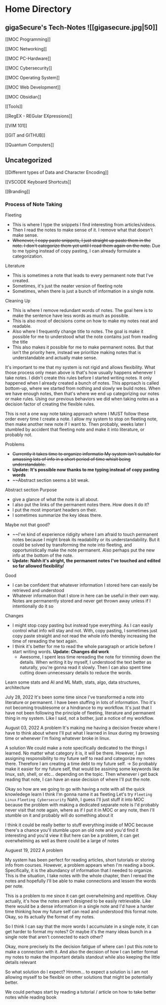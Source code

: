 # Home Directory 
## gigaSecure's Tech-Notes ![[gigasecure.jpg|50]] 



[[MOC Programming]]


[[MOC Networking]]


[[MOC PC-Hardware]]


[[MOC Cybersecurity]]


[[MOC Operating System]]


[[MOC Web Development]]


[[MOC Obsidian]]



[[Tools]]

[[RegEX - REGular EXpressions]]

[[VIM 101]]

[[GIT and GITHUB]]

[[Quantum Computers]]

## Uncategorized

[[Different types of Data and Character Encoding]]

[[VSCODE Keyboard Shortcuts]]


[[Branding]]





### Process of Note Taking

Fleeting
- This is where I type the snippets I find interesting from articles/videos. 
- Then I read the notes to make sense of it. I remove what that doesn't make sense. 
- ~~Whenever, I copy paste snippets, I just straight up paste them in the note. I don't categorize them yet until I read them again on the note.~~ Due to me typing instead of copy pasting, I can already formulate a categorization.


Literature
- This is sometimes a note that leads to every permanent note that I've created.
- Sometimes, it's just the neater version of fleeting note
- Sometimes, when there is just a bunch of information in a single note. 


Cleaning Up
- This is where I remove redundant words of notes. The goal here is to make the sentence have less words as much as possible.
- This is also most of decisions come on how to make my notes neat and readable.
- Also where I frequently change title to notes. The goal is make it possible for me to understood what the note contains just from reading the title
- This also makes it possible for me to make permanent notes. But that isn't the priority here, instead we prioritize making notes that is understandable and actually make sense.

It's important to me that my system is not rigid and allows flexibility. What those process only mean above is that's how usually happens whenever I take notes. I didn't create this rules before I started writing notes. It only happened when I already created a bunch of notes. This approach is called bottom-up, where we started from nothing and slowly we build notes. When we have enough notes, then that's where we end up categorizing our notes or make rules. Using our previous behaviors we did when taking notes as a decision factor of creating the flexible rules.

This is not a one way note taking approach where I MUST follow these order every time I create a note. I allow my system to stop on fleeting note, then make another new note if I want to. Then probably, weeks later I stumbled by accident that fleeting note and make it into literature, or probably not. 


Problems 
- ~~Currently it takes time to organize informatio My system isn't suitable for amassing lots of info in a short period of time whislt being understandable.~~ 
- **Update: It's possible now thanks to me typing instead of copy pasting words**
- ~~Abstract section seems a bit weak. 


Abstract section
Purpose
- give a glance of what the note is all about. 
- I also put the links of the permanent notes there. 
How does it do it?
- I put the most important headers on their.
- I sometimes summarize the key ideas there. 



Maybe not that good?
- ~~I've kind of experience ridigity where I am afraid to touch permanent notes because I might break its readability or its understandability. But it could be solved by transforming the note into fleeting, and opportunistically make the note permanent. Also perhaps put the new info at the bottom of the note. 
- **Update: Nahh it's alright, the permanent notes I've touched and edited so far allowed flexibility/**


Good
- I can be confident that whatever information I stored here can easily be retrieved and understood
- Whatever information that I store in here can be useful in their own way. Notes are permanently stored and never get thrown away unless if I intentionally do it so


Changes
- I might stop copy pasting but instead type everything. As I can easily control what info will stay and not. With, copy pasting, I sometimes just copy paste straight and not read the whole info thereby increasing the time of rereading the text again.
- I think it's better for me to read the whole paragraph or article before I start writing words.
**Update: Changes did work**
    - Awesome, I spent less time rereading the note for trimming down the details. When writing it by myself, I understood the text better as naturally, you're gonna read it slowly. Then I can also spent time cutting down unnecessary details to reduce the words.


Learn some stats and AI and ML
Math, stats, algo, data structures, architecture


July 28, 2022
It's been some time since I've transformed a note into literature or permanent. I have been stuffing in lots of information. Tho it's not becoming troublesome or a hindrance to my workflow. It's just that I have not been following the principle of fleeting, literature and permanent thing in my system. Like I said, not a bother, just a notice of my workflow. 




August 03, 2022
A problem
It's making me having a decision freeze where I have to think about where I'll put what I learned in linux during my browsing time or whenever I'm fixing whatever broke in linux.

A solution
We could make a note specifically dedicated to the things I learned. No matter what category it is, it will be there.
However, I am assigning responsibility to my future self to read and categorize my notes there. Therefore I am creating a time debt to my future self. 
-> So probably make it easier for my future self, that would be assining some keywords like linux, ssh, shell, or etc... depending on the topic. Then whenever i get back reading that note, I can have an ease decision of where I'll put the note. 


Okay so how are we going to go with having a note with all the quick knowledege learn
I think I'm gonna name it as fleeting
Let's try
`Fleeting Linux`
`Fleeting Cybersecurity`
Nahh, I guess I'll just stuff it into MOC
because the problem with making a dedicated separate note is I'd probably never visit that note again, where as if I put it in MOC or any note, then I'll stumble on it and probably will do something about it

I think it could be really better to stuff everything inside of MOC because there's a chance you'll stumble upon an old note and you'd find it interesting and you'd view it
But here can be a problem, it can get overwhelming as well as there could be a large of notes


Auguest 19, 2022
A problem

My system has been perfect for reading articles, short tutorials or storing info from courses. 
However, a problem appears when I'm reading a book. Specifically, it is the abundancy of information that I needed to organize.
This is the situation, I take notes with the whole chapter, then I reread the notes and hopefully I'll be able to make connections and lessen the words per note. 

This is a problem to me since it can get overwhelming and repetitive. 
Okay actually, it's how the notes aren't designed to be easily retrievable. 
Like there would be a dense information in a single note and I'd have a harder time thinking how my future self can read and understood this format note.
Okay, so its actually the format of my notes. 

So I think I can say that the more words I accumulate in a single note, it can get harder to format my notes? Or maybe it's the many ideas bunch in a single note that aren't connected to each other?

Okay, more precisely its the decision fatigue of where can I put this note to make a connection with it.
And also the decision of how I can better format my notes to make the important details standout while also keeping the little details relevant

So what solution do I expect?
Hmmm... to expect a solution is I am not allowing myself to be flexible on other solutions that might be potentially better.


We could perhaps start by reading a tutorial / article on how to take better notes while reading book